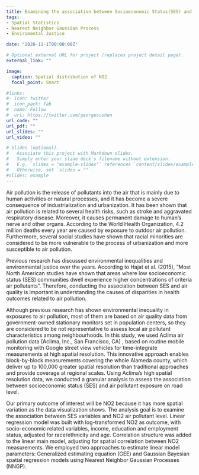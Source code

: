 ```yaml
---
title: Examining the association between Socioeconomic Status(SES) and Air Pollution in Alameda County
tags:
- Spatial Statistics
- Nearest Neighbor Gaussian Process 
- Enviromental Justice

date: "2020-11-1T00:00:00Z"

# Optional external URL for project (replaces project detail page).
external_link: ""

image:
  caption: Spatial distribution of NO2
  focal_point: Smart

#links:
#- icon: twitter
#  icon_pack: fab
#  name: Follow
#  url: https://twitter.com/georgecushen
url_code: ""
url_pdf: ""
url_slides: ""
url_video: ""

# Slides (optional).
#   Associate this project with Markdown slides.
#   Simply enter your slide deck's filename without extension.
#   E.g. `slides = "example-slides"` references `content/slides/example-slides.md`.
#   Otherwise, set `slides = ""`.
#slides: example
---
```


Air pollution is the release of pollutants into the air that is mainly due to human activities or natural processes, and it has become a severe consequence of industrialization and urbanization. It has been shown that air pollution is related to several health risks, such as stroke and aggravated respiratory disease. Moreover, it causes permanent damage to human’s nerve and other organs. According to the World Health Organization, 4.2 million deaths every year are caused by exposure to outdoor air pollution. Furthermore, several social studies have shown that racial minorities are considered to be more vulnerable to the process of urbanization and more susceptible to air pollution. 

Previous research has discussed environmental inequalities and environmental justice over the years. According to Hajat et al. (2015), ”Most North American studies have shown that areas where low socioeconomic status (SES) communities dwell experience higher concentrations of criteria air pollutants”. Therefore, conducting the association between SES and air quality is important in understanding the causes of disparities in health outcomes related to air pollution.  

Although previous research has shown environmental inequality in exposures to air pollution, most of them are based on air quality data from government-owned stationary monitors set in population centers, so they are considered to be not representative to assess local air pollutant characteristics among neighbourhoods. In this study, we used Aclima air pollution data (Aclima, Inc., San Francisco, CA) , based on routine mobile monitoring with Google street view vehicles for time-integrate measurements at high spatial resolution. This innovative approach enables block-by-block measurements covering the whole Alameda county, which deliver up to 100,000 greater spatial resolution than traditional approaches and provide coverage at regional scales. Using Aclima’s high spatial resolution data, we conducted a granular analysis to assess the association between socioeconomic status (SES) and air pollutant exposure on road level.

Our primary outcome of interest will be NO2 because it has more spatial variation as the data visualization shows. The analysis goal is to examine the association between SES variables and NO2 air pollutant level. Linear regression model was built with log-transformed NO2 as outcome, with socio-economic related variables, income, education and employment status, adjusted for race/ethnicity and age.  Correlation structure was added to the linear main model, adjusting for spatial correlation between NO2 measurements. We employed two approaches to estimate linear model parameters: Generalized estimating equation (GEE) and Gaussian Bayesian spatial regression models using Nearest Neighbor Gaussian Processes (NNGP).

